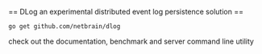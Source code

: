 == DLog an experimental distributed event log persistence solution ==

```go get github.com/netbrain/dlog```

check out the documentation, benchmark and server command line utility